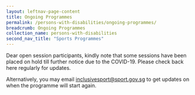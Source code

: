 ```yaml
---
layout: leftnav-page-content
title: Ongoing Programmes
permalink: /persons-with-disabilities/ongoing-programmes/
breadcrumb: Ongoing Programmes
collection_name: persons-with-disabilities
second_nav_title: "Sports Programmes"
---
```


Dear open session participants, kindly note that some sessions have been placed on hold till further notice due to the COVID-19. Please check back here regularly for updates.

Alternatively, you may email inclusivesport@sport.gov.sg to get updates on when the programme will start again.
